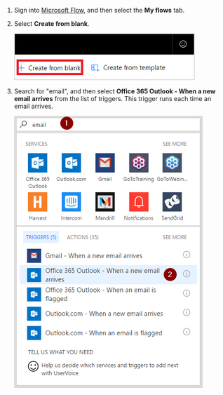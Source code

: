 1. Sign into [Microsoft Flow](https://flow.microsoft.com), and then select the **My flows** tab.
2. Select **Create from blank**.
   
    ![blank flow](../includes/media/email-triggers/email-triggers-create-blank.png)
3. Search for "email", and then select **Office 365 Outlook - When a new email arrives** from the list of triggers. This trigger runs each time an email arrives.
   
    ![search for email](../includes/media/email-triggers/email-triggers-1.png)

